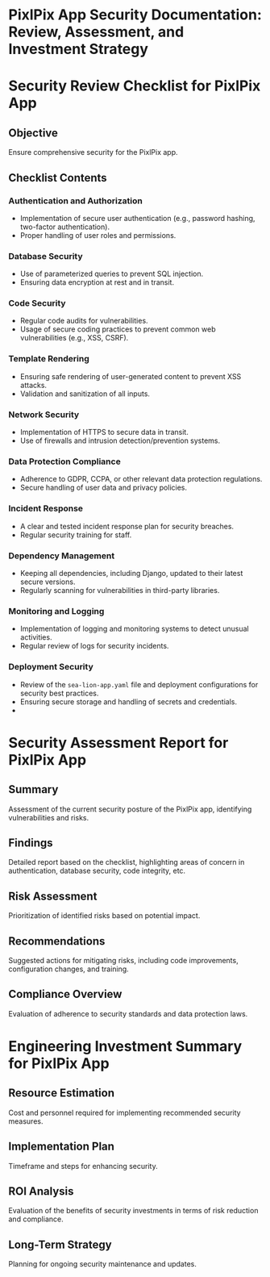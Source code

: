 # PixlPix App Security Documentation: Review, Assessment, and Investment Strategy
# Security Review Checklist for PixlPix App

## Objective
Ensure comprehensive security for the PixlPix app.

## Checklist Contents

### Authentication and Authorization
- Implementation of secure user authentication (e.g., password hashing, two-factor authentication).
- Proper handling of user roles and permissions.

### Database Security
- Use of parameterized queries to prevent SQL injection.
- Ensuring data encryption at rest and in transit.

### Code Security
- Regular code audits for vulnerabilities.
- Usage of secure coding practices to prevent common web vulnerabilities (e.g., XSS, CSRF).

### Template Rendering
- Ensuring safe rendering of user-generated content to prevent XSS attacks.
- Validation and sanitization of all inputs.

### Network Security
- Implementation of HTTPS to secure data in transit.
- Use of firewalls and intrusion detection/prevention systems.

### Data Protection Compliance
- Adherence to GDPR, CCPA, or other relevant data protection regulations.
- Secure handling of user data and privacy policies.

### Incident Response
- A clear and tested incident response plan for security breaches.
- Regular security training for staff.

### Dependency Management
- Keeping all dependencies, including Django, updated to their latest secure versions.
- Regularly scanning for vulnerabilities in third-party libraries.

### Monitoring and Logging
- Implementation of logging and monitoring systems to detect unusual activities.
- Regular review of logs for security incidents.

### Deployment Security
- Review of the `sea-lion-app.yaml` file and deployment configurations for security best practices.
- Ensuring secure storage and handling of secrets and credentials.
- 
# Security Assessment Report for PixlPix App

## Summary
Assessment of the current security posture of the PixlPix app, identifying vulnerabilities and risks.

## Findings
Detailed report based on the checklist, highlighting areas of concern in authentication, database security, code integrity, etc.

## Risk Assessment
Prioritization of identified risks based on potential impact.

## Recommendations
Suggested actions for mitigating risks, including code improvements, configuration changes, and training.

## Compliance Overview
Evaluation of adherence to security standards and data protection laws.

# Engineering Investment Summary for PixlPix App

## Resource Estimation
Cost and personnel required for implementing recommended security measures.

## Implementation Plan
Timeframe and steps for enhancing security.

## ROI Analysis
Evaluation of the benefits of security investments in terms of risk reduction and compliance.

## Long-Term Strategy
Planning for ongoing security maintenance and updates.

  

